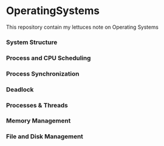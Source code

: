 # OperatingSystems
This repository contain my lettuces note on Operating Systems
### System Structure
### Process and CPU Scheduling
### Process Synchronization
### Deadlock
### Processes & Threads
### Memory Management
### File and Disk Management
